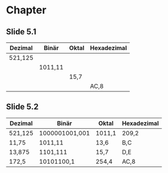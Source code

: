 # Chapter
## Slide 5.1

| Dezimal | Binär    | Oktal | Hexadezimal |
|---|---|---|---|
| 521,125 |          |       |             |
|         | 1011,11  |       |             |
|         |          |  15,7 |             |
|         |          |       | AC,8        |

## Slide 5.2

|  Dezimal  |  Binär          |  Oktal  |  Hexadezimal  |
|---|---|---|---|
|  521,125  |  1000001001,001 |  1011,1 |  209,2        |
|   11,75   |        1011,11  |    13,6 |    B,C        |
|   13,875  |        1101,111 |    15,7 |    D,E        |
|  172,5    |    10101100,1   |   254,4 |   AC,8        |
